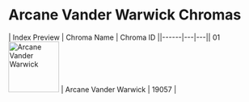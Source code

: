 # Arcane Vander Warwick Chromas

| Index  Preview | Chroma Name | Chroma ID ||------|---|---|| 01  <img src='https://raw.communitydragon.org/latest/plugins/rcp-be-lol-game-data/global/default/v1/champion-chroma-images/19/19057.png' alt='Arcane Vander Warwick' width='100'> | Arcane Vander Warwick | 19057 |